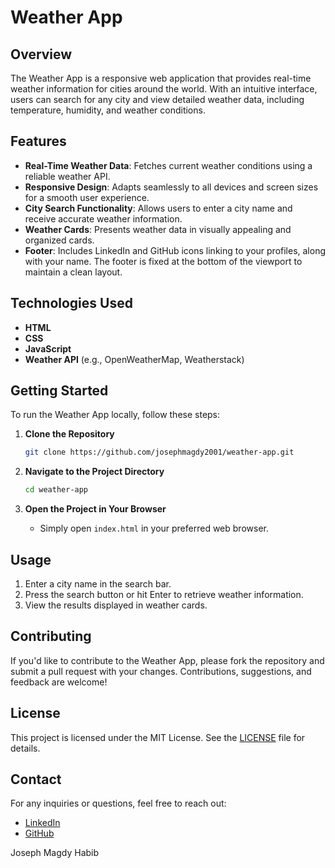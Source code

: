 # Weather App

## Overview

The Weather App is a responsive web application that provides real-time weather information for cities around the world. With an intuitive interface, users can search for any city and view detailed weather data, including temperature, humidity, and weather conditions.

## Features

- **Real-Time Weather Data**: Fetches current weather conditions using a reliable weather API.
- **Responsive Design**: Adapts seamlessly to all devices and screen sizes for a smooth user experience.
- **City Search Functionality**: Allows users to enter a city name and receive accurate weather information.
- **Weather Cards**: Presents weather data in visually appealing and organized cards.
- **Footer**: Includes LinkedIn and GitHub icons linking to your profiles, along with your name. The footer is fixed at the bottom of the viewport to maintain a clean layout.

## Technologies Used

- **HTML**
- **CSS**
- **JavaScript**
- **Weather API** (e.g., OpenWeatherMap, Weatherstack)

## Getting Started

To run the Weather App locally, follow these steps:

1. **Clone the Repository**
    ```bash
    git clone https://github.com/josephmagdy2001/weather-app.git
    ```

2. **Navigate to the Project Directory**
    ```bash
    cd weather-app
    ```

3. **Open the Project in Your Browser**
    - Simply open `index.html` in your preferred web browser.

## Usage

1. Enter a city name in the search bar.
2. Press the search button or hit Enter to retrieve weather information.
3. View the results displayed in weather cards.

## Contributing

If you'd like to contribute to the Weather App, please fork the repository and submit a pull request with your changes. Contributions, suggestions, and feedback are welcome!

## License

This project is licensed under the MIT License. See the [LICENSE](LICENSE) file for details.

## Contact

For any inquiries or questions, feel free to reach out:

- [LinkedIn](https://www.linkedin.com/in/your-profile)
- [GitHub](https://github.com/your-username)

Joseph Magdy Habib
